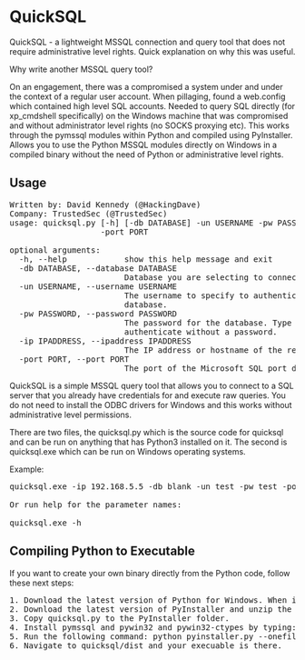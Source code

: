 # QuickSQL

                                                              
QuickSQL - a lightweight MSSQL connection and query tool that does not require  administrative level rights. Quick explanation on why this was useful. 

Why write another MSSQL query tool?

On an engagement, there was a compromised a system under and under the context of a regular user account. When pillaging, found a web.config which contained high level SQL accounts. Needed to query SQL directly (for xp_cmdshell specifically) on the Windows machine that was compromised and without administrator level rights (no SOCKS proxying etc). This works through the pymssql modules within Python and compiled using PyInstaller. Allows you to use the Python MSSQL modules directly on Windows in a compiled binary without the need of Python or administrative level rights. 

## Usage
<pre>
Written by: David Kennedy (@HackingDave)
Company: TrustedSec (@TrustedSec)
usage: quicksql.py [-h] [-db DATABASE] -un USERNAME -pw PASSWORD -ip IPADDRESS
                   -port PORT

optional arguments:
  -h, --help            show this help message and exit
  -db DATABASE, --database DATABASE
                        Database you are selecting to connect to.
  -un USERNAME, --username USERNAME
                        The username to specify to authenticate to the
                        database.
  -pw PASSWORD, --password PASSWORD
                        The password for the database. Type blank to
                        authenticate without a password.
  -ip IPADDRESS, --ipaddress IPADDRESS
                        The IP address or hostname of the remote SQL server.
  -port PORT, --port PORT
                        The port of the Microsoft SQL port default is 1433.
</pre>
QuickSQL is a simple MSSQL query tool that allows you to connect to a SQL server that you already have credentials for and execute raw queries. You do not need to install the ODBC drivers for Windows and this works without administrative level permissions. 

There are two files, the quicksql.py which is the source code for quicksql and can be run on anything that has Python3 installed on it. The second is quicksql.exe which can be run on Windows operating systems.

Example:
<pre>
quicksql.exe -ip 192.168.5.5 -db blank -un test -pw test -port 1433

Or run help for the parameter names:

quicksql.exe -h
</pre>

## Compiling Python to Executable

If you want to create your own binary directly from the Python code, follow these next steps:

<pre>
1. Download the latest version of Python for Windows. When installing, ensure that you add the Python path to your command line arguments.
2. Download the latest version of PyInstaller and unzip the folder. https://github.com/pyinstaller/pyinstaller/zipball/develop
3. Copy quicksql.py to the PyInstaller folder.
4. Install pymssql and pywin32 and pywin32-ctypes by typing: python -m pip install pymssql pywin32 pywin32-ctypes.
5. Run the following command: python pyinstaller.py --onefile quicksql.py.
6. Navigate to quicksql/dist and your execuable is there.
</pre>
